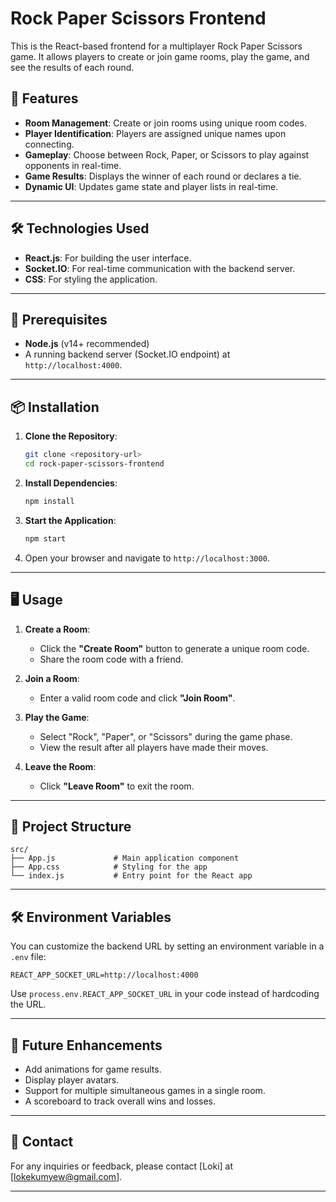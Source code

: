 # Rock Paper Scissors Frontend

This is the React-based frontend for a multiplayer Rock Paper Scissors game. It allows players to create or join game rooms, play the game, and see the results of each round.

## 🚀 Features

- **Room Management**: Create or join rooms using unique room codes.
- **Player Identification**: Players are assigned unique names upon connecting.
- **Gameplay**: Choose between Rock, Paper, or Scissors to play against opponents in real-time.
- **Game Results**: Displays the winner of each round or declares a tie.
- **Dynamic UI**: Updates game state and player lists in real-time.

---

## 🛠️ Technologies Used

- **React.js**: For building the user interface.
- **Socket.IO**: For real-time communication with the backend server.
- **CSS**: For styling the application.

---

## 🔧 Prerequisites

- **Node.js** (v14+ recommended)
- A running backend server (Socket.IO endpoint) at `http://localhost:4000`.

---

## 📦 Installation

1. **Clone the Repository**:

   ```bash
   git clone <repository-url>
   cd rock-paper-scissors-frontend
   ```

2. **Install Dependencies**:

   ```bash
   npm install
   ```

3. **Start the Application**:

   ```bash
   npm start
   ```

4. Open your browser and navigate to `http://localhost:3000`.

---

## 🖥️ Usage

1. **Create a Room**:
   - Click the **"Create Room"** button to generate a unique room code.
   - Share the room code with a friend.

2. **Join a Room**:
   - Enter a valid room code and click **"Join Room"**.

3. **Play the Game**:
   - Select "Rock", "Paper", or "Scissors" during the game phase.
   - View the result after all players have made their moves.

4. **Leave the Room**:
   - Click **"Leave Room"** to exit the room.

---

## 📂 Project Structure

```plaintext
src/
├── App.js             # Main application component
├── App.css            # Styling for the app
└── index.js           # Entry point for the React app
```

---

## 🛠️ Environment Variables

You can customize the backend URL by setting an environment variable in a `.env` file:

```env
REACT_APP_SOCKET_URL=http://localhost:4000
```

Use `process.env.REACT_APP_SOCKET_URL` in your code instead of hardcoding the URL.

---

## 📝 Future Enhancements

- Add animations for game results.
- Display player avatars.
- Support for multiple simultaneous games in a single room.
- A scoreboard to track overall wins and losses.

---

## 📧 Contact

For any inquiries or feedback, please contact [Loki] at [lokekumyew@gmail.com].

---
